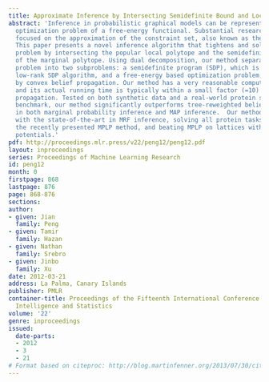 ```yaml
---
title: Approximate Inference by Intersecting Semidefinite Bound and Local Polytope
abstract: 'Inference in probabilistic graphical models can be represented as a constrained
  optimization problem of a free-energy functional. Substantial research has been
  focused on the approximation of the constraint set, also known as the marginal polytope.
  This paper presents a novel inference algorithm that tightens and solves the optimization
  problem by intersecting the popular local polytope and the semidefinite outer bound
  of the marginal polytope. Using dual decomposition, our method separates the optimization
  problem into two subproblems: a semidefinite program (SDP), which is solved by a
  low-rank SDP algorithm, and a free-energy based optimization problem, which is solved
  by convex belief propagation. Our method has a very reasonable computational complexity
  and its actual running time is typically within a small factor (=10) of convex belief
  propagation. Tested on both synthetic data and a real-world protein side-chain packing
  benchmark, our method significantly outperforms tree-reweighted belief propagation
  in both marginal probability inference and MAP inference.  Our method is competitive
  with the state-of-the-art in MRF inference, solving all protein tasks solved by
  the recently presented MPLP method, and beating MPLP on lattices with strong edge
  potentials.'
pdf: http://proceedings.mlr.press/v22/peng12/peng12.pdf
layout: inproceedings
series: Proceedings of Machine Learning Research
id: peng12
month: 0
firstpage: 868
lastpage: 876
page: 868-876
sections: 
author:
- given: Jian
  family: Peng
- given: Tamir
  family: Hazan
- given: Nathan
  family: Srebro
- given: Jinbo
  family: Xu
date: 2012-03-21
address: La Palma, Canary Islands
publisher: PMLR
container-title: Proceedings of the Fifteenth International Conference on Artificial
  Intelligence and Statistics
volume: '22'
genre: inproceedings
issued:
  date-parts:
  - 2012
  - 3
  - 21
# Format based on citeproc: http://blog.martinfenner.org/2013/07/30/citeproc-yaml-for-bibliographies/
---
```

